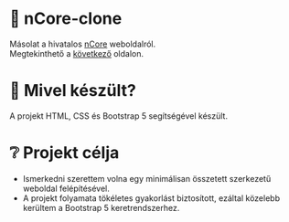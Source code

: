 # 🎲 nCore-clone
Másolat a hivatalos [nCore](https://ncore.pro) weboldalról.  
Megtekinthető a [következő](http://ncore-clone.surge.sh) oldalon.

# 📝 Mivel készült?
A projekt HTML, CSS és Bootstrap 5 segítségével készült.

# ❔ Projekt célja
* Ismerkedni szerettem volna egy minimálisan összetett szerkezetű weboldal felépítésével.
* A projekt folyamata tökéletes gyakorlást biztosított, ezáltal közelebb kerültem a Bootstrap 5 keretrendszerhez.
